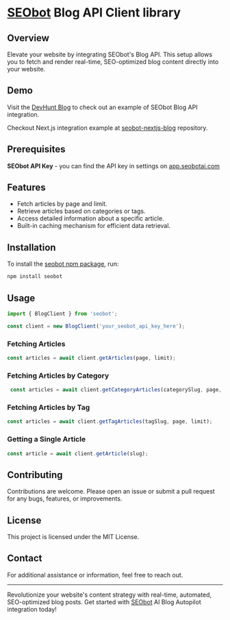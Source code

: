 # [SEObot](https://seobotai.com/?utm_source=github) Blog API Client library

## Overview

Elevate your website by integrating SEObot's Blog API. This setup allows you to fetch and render real-time, SEO-optimized blog content directly into your website.

## Demo

Visit the [DevHunt Blog](https://devhunt.org/blog?utm_source=github) to check out an example of SEObot Blog API integration.

Checkout Next.js integration example at [seobot-nextjs-blog](https://github.com/MarsX-dev/seobot-nextjs-blog) repository.

## Prerequisites

**SEObot API Key** - you can find the API key in settings on [app.seobotai.com](https://app.seobotai.com/?utm_source=github)

## Features

- Fetch articles by page and limit.
- Retrieve articles based on categories or tags.
- Access detailed information about a specific article.
- Built-in caching mechanism for efficient data retrieval.

## Installation

To install the [seobot npm package](https://www.npmjs.com/package/seobot), run:

```bash
npm install seobot
```

## Usage

```typescript
import { BlogClient } from 'seobot';

const client = new BlogClient('your_seobot_api_key_here');
```

### Fetching Articles

```typescript
const articles = await client.getArticles(page, limit);
```

### Fetching Articles by Category

```typescript
 const articles = await client.getCategoryArticles(categorySlug, page, limit);
```

### Fetching Articles by Tag

```typescript
const articles = await client.getTagArticles(tagSlug, page, limit);
```

### Getting a Single Article

```typescript
const article = await client.getArticle(slug);
```


## Contributing

Contributions are welcome. Please open an issue or submit a pull request for any bugs, features, or improvements.

## License

This project is licensed under the MIT License.

## Contact

For additional assistance or information, feel free to reach out.

---

Revolutionize your website's content strategy with real-time, automated, SEO-optimized blog posts. Get started with [SEObot](https://seobotai.com/?utm_source=github) AI Blog Autopilot integration today!